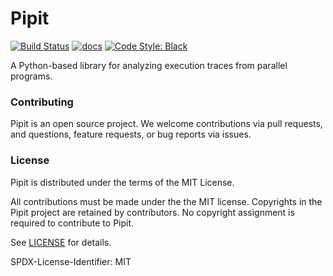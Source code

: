 # Pipit

[![Build Status](https://github.com/hpcgroup/pipit/actions/workflows/unit-tests.yaml/badge.svg)](https://github.com/hpcgroup/pipit/actions)
[![docs](https://readthedocs.org/projects/pipit/badge/?version=latest)](https://pipit.readthedocs.io/en/latest/?badge=latest)
[![Code Style: Black](https://img.shields.io/badge/code%20style-black-000000.svg)](https://github.com/psf/black)

A Python-based library for analyzing execution traces from parallel programs.

### Contributing

Pipit is an open source project. We welcome contributions via pull requests,
and questions, feature requests, or bug reports via issues.

### License

Pipit is distributed under the terms of the MIT License.

All contributions must be made under the the MIT license. Copyrights in the
Pipit project are retained by contributors.  No copyright assignment is
required to contribute to Pipit.

See [LICENSE](https://github.com/pssg-int/trace-analysis/blob/develop/LICENSE)
for details.

SPDX-License-Identifier: MIT
